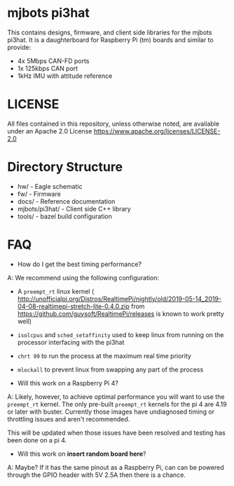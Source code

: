 # mjbots pi3hat #

This contains designs, firmware, and client side libraries for the
mjbots pi3hat.  It is a daughterboard for Raspberry Pi (tm) boards and
similar to provide:

* 4x 5Mbps CAN-FD ports
* 1x 125kbps CAN port
* 1kHz IMU with attitude reference

# LICENSE #

All files contained in this repository, unless otherwise noted, are
available under an Apache 2.0 License
https://www.apache.org/licenses/LICENSE-2.0

# Directory Structure #

* hw/ - Eagle schematic
* fw/ - Firmware
* docs/ - Reference documentation
* mjbots/pi3hat/ - Client side C++ library
* tools/ - bazel build configuration

# FAQ #

* How do I get the best timing performance?

A: We recommend using the following configuration:
 * A `preempt_rt` linux kernel (
http://unofficialpi.org/Distros/RealtimePi/nightly/old/2019-05-14_2019-04-08-realtimepi-stretch-lite-0.4.0.zip
   from https://github.com/guysoft/RealtimePi/releases is known to
   work pretty well)
 * `isolcpus` and `sched_setaffinity` used to keep linux from running
   on the processor interfacing with the pi3hat
 * `chrt 99` to run the process at the maximum real time priority
 * `mlockall` to prevent linux from swapping any part of the process

* Will this work on a Raspberry Pi 4?

A: Likely, however, to achieve optimal performance you will want to
use the `preempt_rt` kernel.  The only pre-built `preempt_rt` kernels
for the pi 4 are 4.19 or later with buster.  Currently those images
have undiagnosed timing or throttling issues and aren't recommended.

This will be updated when those issues have been resolved and testing
has been done on a pi 4.

* Will this work on **insert random board here**?

A: Maybe?  If it has the same pinout as a Raspberry Pi, can can be
powered through the GPIO header with 5V 2.5A then there is a chance.
